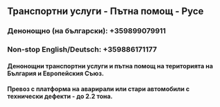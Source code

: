 ## Транспортни услуги - Пътна помощ - Русе

### **Денонощно (на български): +359899079911**
### **Non-stop English/Deutsch: +359886171177**

####    Денонощни транспортни услуги и пътна помощ на територията на България и Европейския Съюз.

####    Превоз с платформа на аварирали или стари автомобили с технически дефекти - до 2.2 тона.
